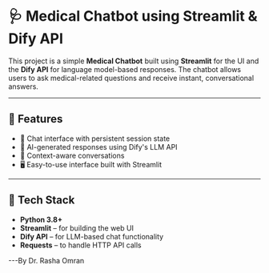 # 🩺 Medical Chatbot using Streamlit & Dify API

This project is a simple **Medical Chatbot** built using **Streamlit** for the UI and the **Dify API** for language model-based responses. The chatbot allows users to ask medical-related questions and receive instant, conversational answers.

---

## 🚀 Features

- 💬 Chat interface with persistent session state
- 🤖 AI-generated responses using Dify's LLM API
- 🧠 Context-aware conversations
- 🖥️ Easy-to-use interface built with Streamlit

---

## 🧰 Tech Stack

- **Python 3.8+**
- **Streamlit** – for building the web UI
- **Dify API** – for LLM-based chat functionality
- **Requests** – to handle HTTP API calls

---By Dr. Rasha Omran

